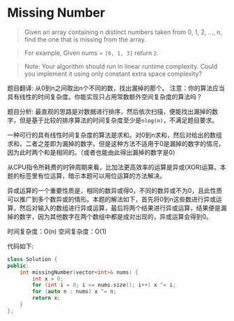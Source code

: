 # Missing Number

> Given an array containing n distinct numbers taken from 0, 1, 2, ..., n, find the one that is missing from the array.

> For example,
> Given nums = ```[0, 1, 3]``` return ```2```.

> Note:
> Your algorithm should run in linear runtime complexity. Could you implement it using only constant extra space complexity?

题目翻译: 
从0到n之间取出n个不同的数，找出漏掉的那个。
注意：你的算法应当具有线性的时间复杂度。你能实现只占用常数额外空间复杂度的算法吗？

题目分析: 
最直观的思路是对数据进行排序，然后依次扫描，便能找出漏掉的数字，但是基于比较的排序算法的时间复杂度至少是```nlog(n)```，不满足题目要求。

一种可行的具有线性时间复杂度的算法是求和。对0到n求和，然后对给出的数组求和，二者之差即为漏掉的数字。但是这种方法不适用于0是漏掉的数字的情况，因为此时两个和是相同的。（或者也能由此得出漏掉的数字是0）

从CPU指令所耗费的时钟周期来看，比加法更高效率的运算是异或(XOR)运算。本题的标签里有位运算，暗示本题可以用位运算的方法解决。

异或运算的一个重要性质是，相同的数异或得0，不同的数异或不为0，且此性质可以推广到多个数异或的情形。本题的解法如下，首先将0到n这些数进行异或运算，然后对输入的数组进行异或运算，最后将两个结果进行异或运算，结果便是漏掉的数字，因为其他数字在两个数组中都是成对出现的，异或运算会得到0。

时间复杂度：O(n)
空间复杂度：O(1)

代码如下:

```c++
class Solution {
public:
    int missingNumber(vector<int>& nums) {
        int x = 0;
        for (int i = 0; i <= nums.size(); i++) x ^= i;
        for (auto n : nums) x ^= n;
        return x;
    }
};
```


